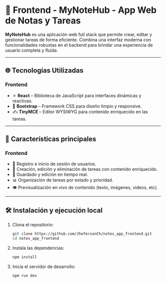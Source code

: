 # 📝 Frontend - MyNoteHub - App Web de Notas y Tareas

**MyNoteHub** es una aplicación web full stack que permite crear, editar y gestionar tareas de forma eficiente. Combina una interfaz moderna con funcionalidades robustas en el backend para brindar una experiencia de usuario completa y fluida.

---

## 🌐 Tecnologías Utilizadas

### Frontend

- ⚛️ **React** – Biblioteca de JavaScript para interfaces dinámicas y reactivas.
- 🎨 **Bootstrap** – Framework CSS para diseño limpio y responsive.
- ✍️ **TinyMCE** – Editor WYSIWYG para contenido enriquecido en las tareas.

---

## 🚀 Características principales

### Frontend

- 🔐 Registro e inicio de sesión de usuarios.
- 📝 Creación, edición y eliminación de tareas con contenido enriquecido.
- 🔄 Guardado y edición en tiempo real.
- 📊 Organización de tareas por estado y prioridad.
- 👁️ Previsualización en vivo de contenido (texto, imágenes, videos, etc).

---

## 🛠️ Instalación y ejecución local

1. Clona el repositorio:
   ```bash
   git clone https://github.com/JhefersonCh/notes_app_frontend.git
   cd notes_app_frontend
   
2. Instala las dependencias:
   ```bash
   npm install

3. Inicia el servidor de desarrollo:
   ```bash
   npm run dev
